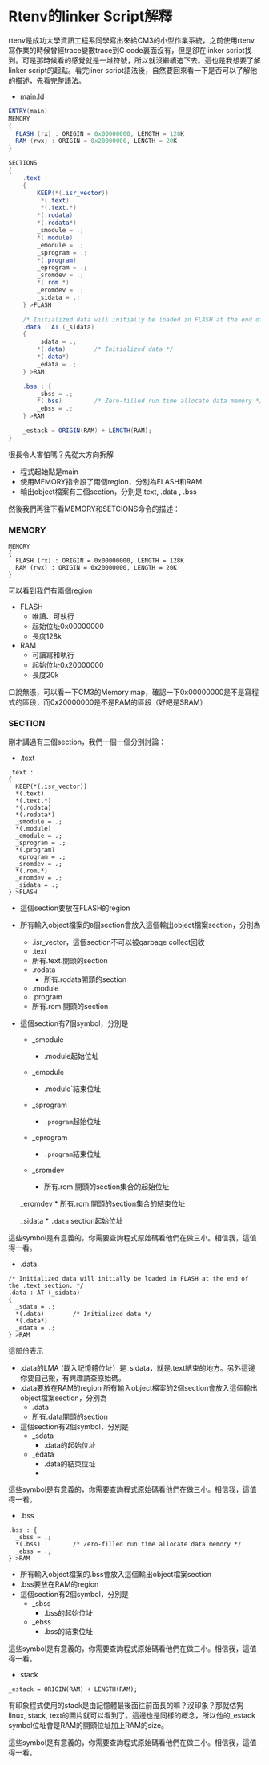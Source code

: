 # Rtenv的linker Script解釋

rtenv是成功大學資訊工程系同學寫出來給CM3的小型作業系統，之前使用rtenv寫作業的時候曾經trace變數trace到C code裏面沒有，但是卻在linker script找到。可是那時候看的感覺就是一堆符號，所以就沒繼續追下去。這也是我想要了解linker script的起點。看完liner script語法後，自然要回來看一下是否可以了解他的描述，先看完整語法。

- main.ld

```as
ENTRY(main)
MEMORY
{
  FLASH (rx) : ORIGIN = 0x00000000, LENGTH = 128K
  RAM (rwx) : ORIGIN = 0x20000000, LENGTH = 20K
}

SECTIONS
{
    .text :
    {
        KEEP(*(.isr_vector))
         *(.text)
         *(.text.*)
        *(.rodata)
        *(.rodata*)
        _smodule = .;
        *(.module)
        _emodule = .;
        _sprogram = .;
        *(.program)
        _eprogram = .;
        _sromdev = .;
        *(.rom.*)
        _eromdev = .;
        _sidata = .;
    } >FLASH

    /* Initialized data will initially be loaded in FLASH at the end of the .text section. */
    .data : AT (_sidata)
    {
        _sdata = .;
        *(.data)        /* Initialized data */
        *(.data*)
        _edata = .;
    } >RAM

    .bss : {
        _sbss = .;
        *(.bss)         /* Zero-filled run time allocate data memory */
        _ebss = .;
    } >RAM

    _estack = ORIGIN(RAM) + LENGTH(RAM);
}
```
很長令人害怕嗎？先從大方向拆解

- 程式起始點是main
- 使用MEMORY指令設了兩個region，分別為FLASH和RAM
- 輸出object檔案有三個section，分別是.text, .data , .bss

然後我們再往下看MEMORY和SETCIONS命令的描述：

### MEMORY
```
MEMORY
{
  FLASH (rx) : ORIGIN = 0x00000000, LENGTH = 128K
  RAM (rwx) : ORIGIN = 0x20000000, LENGTH = 20K
}
```

可以看到我們有兩個region

- FLASH
    - 唯讀、可執行
    - 起始位址0x00000000
    - 長度128k
- RAM
    - 可讀寫和執行
    - 起始位址0x20000000
    - 長度20k

口說無憑，可以看一下CM3的Memory map，確認一下0x00000000是不是寫程式的區段，而0x20000000是不是RAM的區段（好吧是SRAM）

### SECTION

剛才講過有三個section，我們一個一個分別討論：

- .text

```
.text :
{
  KEEP(*(.isr_vector))
  *(.text)
  *(.text.*)
  *(.rodata)
  *(.rodata*)
  _smodule = .;
  *(.module)
  _emodule = .;
  _sprogram = .;
  *(.program)
  _eprogram = .;
  _sromdev = .;
  *(.rom.*)
  _eromdev = .;
  _sidata = .;
} >FLASH
```
- 這個section要放在FLASH的region
- 所有輸入object檔案的`8`個section會放入這個輸出object檔案section，分別為
    - .isr_vector，這個section不可以被garbage collect回收
    - .text
    - 所有.text.開頭的section
    - .rodata
        - 所有.rodata開頭的section
    - .module
    - .program
    - 所有.rom.開頭的section
- 這個section有7個symbol，分別是
    - _smodule
        - .module起始位址
    - _emodule
        * .module`結束位址

    - _sprogram
        * `.program`起始位址

    - _eprogram
        * `.program`結束位址

    - _sromdev
        - 所有.rom.開頭的section集合的起始位址

    _eromdev
        * 所有.rom.開頭的section集合的結束位址

    _sidata
        * `.data` section起始位址

這些symbol是有意義的，你需要查詢程式原始碼看他們在做三小。相信我，這值得一看。

- .data

```
/* Initialized data will initially be loaded in FLASH at the end of the .text section. */
.data : AT (_sidata)
{
  _sdata = .;
  *(.data)        /* Initialized data */
  *(.data*)
  _edata = .;
} >RAM
```

這部份表示

- .data的LMA (載入記憶體位址）是_sidata，就是.text結束的地方。另外這邊你要自己搬，有興趣請查原始碼。
- .data要放在RAM的region
所有輸入object檔案的2個section會放入這個輸出object檔案section，分別為
    - .data
    - 所有.data開頭的section
- 這個section有2個symbol，分別是
    - _sdata
        - .data的起始位址
    - _edata
        - .data的結束位址
        -
這些symbol是有意義的，你需要查詢程式原始碼看他們在做三小。相信我，這值得一看。

- .bss

```
.bss : {
  _sbss = .;
  *(.bss)         /* Zero-filled run time allocate data memory */
  _ebss = .;
} >RAM
```

- 所有輸入object檔案的.bss會放入這個輸出object檔案section
- .bss要放在RAM的region
- 這個section有2個symbol，分別是
    - _sbss
        - .bss的起始位址
    - _ebss
        - .bss的結束位址

這些symbol是有意義的，你需要查詢程式原始碼看他們在做三小。相信我，這值得一看。

- stack

```
_estack = ORIGIN(RAM) + LENGTH(RAM);
```

有印象程式使用的stack是由記憶體最後面往前面長的嘛？沒印象？那就估狗linux, stack, text的圖片就可以看到了。這邊也是同樣的概念，所以他的_estack symbol位址會是RAM的開頭位址加上RAM的size。

這些symbol是有意義的，你需要查詢程式原始碼看他們在做三小。相信我，這值得一看。
